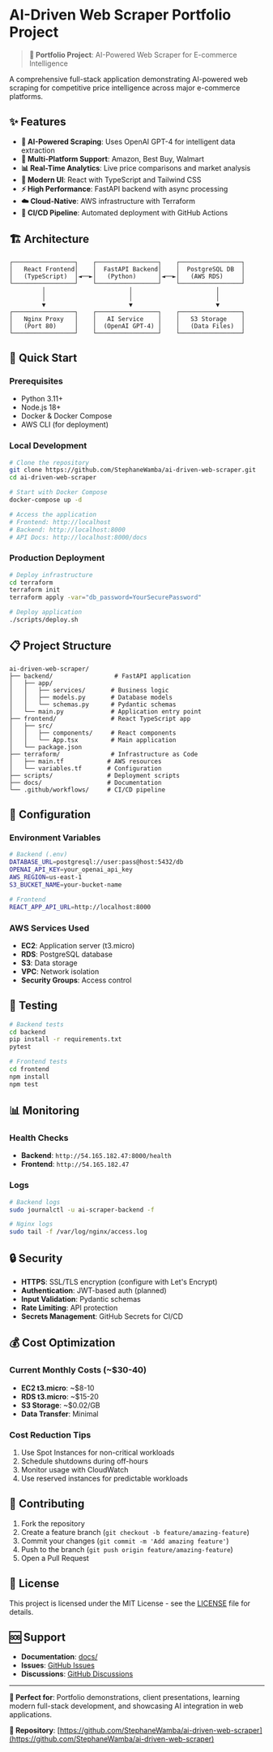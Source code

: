 # AI-Driven Web Scraper Portfolio Project

> **🚀 Portfolio Project**: AI-Powered Web Scraper for E-commerce Intelligence

A comprehensive full-stack application demonstrating AI-powered web scraping for competitive price intelligence across major e-commerce platforms.

## ✨ Features

- **🤖 AI-Powered Scraping**: Uses OpenAI GPT-4 for intelligent data extraction
- **🛒 Multi-Platform Support**: Amazon, Best Buy, Walmart
- **📊 Real-Time Analytics**: Live price comparisons and market analysis
- **🎨 Modern UI**: React with TypeScript and Tailwind CSS
- **⚡ High Performance**: FastAPI backend with async processing
- **☁️ Cloud-Native**: AWS infrastructure with Terraform
- **🔄 CI/CD Pipeline**: Automated deployment with GitHub Actions

## 🏗️ Architecture

```
┌─────────────────┐    ┌─────────────────┐    ┌─────────────────┐
│   React Frontend│    │  FastAPI Backend│    │  PostgreSQL DB  │
│   (TypeScript)  │◄──►│   (Python)      │◄──►│   (AWS RDS)     │
└─────────────────┘    └─────────────────┘    └─────────────────┘
         │                       │                       │
         │                       │                       │
         ▼                       ▼                       ▼
┌─────────────────┐    ┌─────────────────┐    ┌─────────────────┐
│   Nginx Proxy   │    │   AI Service    │    │   S3 Storage    │
│   (Port 80)     │    │  (OpenAI GPT-4) │    │   (Data Files)  │
└─────────────────┘    └─────────────────┘    └─────────────────┘
```

## 🚀 Quick Start

### Prerequisites

- Python 3.11+
- Node.js 18+
- Docker & Docker Compose
- AWS CLI (for deployment)

### Local Development

```bash
# Clone the repository
git clone https://github.com/StephaneWamba/ai-driven-web-scraper.git
cd ai-driven-web-scraper

# Start with Docker Compose
docker-compose up -d

# Access the application
# Frontend: http://localhost
# Backend: http://localhost:8000
# API Docs: http://localhost:8000/docs
```

### Production Deployment

```bash
# Deploy infrastructure
cd terraform
terraform init
terraform apply -var="db_password=YourSecurePassword"

# Deploy application
./scripts/deploy.sh
```

## 📋 Project Structure

```
ai-driven-web-scraper/
├── backend/                 # FastAPI application
│   ├── app/
│   │   ├── services/       # Business logic
│   │   ├── models.py       # Database models
│   │   └── schemas.py      # Pydantic schemas
│   └── main.py             # Application entry point
├── frontend/               # React TypeScript app
│   ├── src/
│   │   ├── components/     # React components
│   │   └── App.tsx         # Main application
│   └── package.json
├── terraform/              # Infrastructure as Code
│   ├── main.tf            # AWS resources
│   └── variables.tf       # Configuration
├── scripts/               # Deployment scripts
├── docs/                  # Documentation
└── .github/workflows/     # CI/CD pipeline
```

## 🔧 Configuration

### Environment Variables

```bash
# Backend (.env)
DATABASE_URL=postgresql://user:pass@host:5432/db
OPENAI_API_KEY=your_openai_api_key
AWS_REGION=us-east-1
S3_BUCKET_NAME=your-bucket-name

# Frontend
REACT_APP_API_URL=http://localhost:8000
```

### AWS Services Used

- **EC2**: Application server (t3.micro)
- **RDS**: PostgreSQL database
- **S3**: Data storage
- **VPC**: Network isolation
- **Security Groups**: Access control

## 🧪 Testing

```bash
# Backend tests
cd backend
pip install -r requirements.txt
pytest

# Frontend tests
cd frontend
npm install
npm test
```

## 📊 Monitoring

### Health Checks

- **Backend**: `http://54.165.182.47:8000/health`
- **Frontend**: `http://54.165.182.47`

### Logs

```bash
# Backend logs
sudo journalctl -u ai-scraper-backend -f

# Nginx logs
sudo tail -f /var/log/nginx/access.log
```

## 🔒 Security

- **HTTPS**: SSL/TLS encryption (configure with Let's Encrypt)
- **Authentication**: JWT-based auth (planned)
- **Input Validation**: Pydantic schemas
- **Rate Limiting**: API protection
- **Secrets Management**: GitHub Secrets for CI/CD

## 💰 Cost Optimization

### Current Monthly Costs (~$30-40)

- **EC2 t3.micro**: ~$8-10
- **RDS t3.micro**: ~$15-20
- **S3 Storage**: ~$0.02/GB
- **Data Transfer**: Minimal

### Cost Reduction Tips

1. Use Spot Instances for non-critical workloads
2. Schedule shutdowns during off-hours
3. Monitor usage with CloudWatch
4. Use reserved instances for predictable workloads

## 🤝 Contributing

1. Fork the repository
2. Create a feature branch (`git checkout -b feature/amazing-feature`)
3. Commit your changes (`git commit -m 'Add amazing feature'`)
4. Push to the branch (`git push origin feature/amazing-feature`)
5. Open a Pull Request

## 📄 License

This project is licensed under the MIT License - see the [LICENSE](LICENSE) file for details.

## 🆘 Support

- **Documentation**: [docs/](docs/)
- **Issues**: [GitHub Issues](https://github.com/StephaneWamba/ai-driven-web-scraper/issues)
- **Discussions**: [GitHub Discussions](https://github.com/StephaneWamba/ai-driven-web-scraper/discussions)

---

**🎯 Perfect for**: Portfolio demonstrations, client presentations, learning modern full-stack development, and showcasing AI integration in web applications.

**🔗 Repository**: [https://github.com/StephaneWamba/ai-driven-web-scraper](https://github.com/StephaneWamba/ai-driven-web-scraper)
